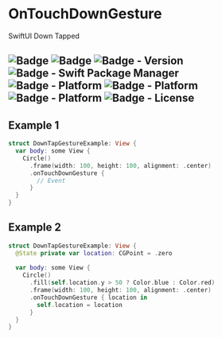 # OnTouchDownGesture
SwiftUI Down Tapped

![Badge](https://img.shields.io/badge/swift-white.svg?style=flat-square&logo=Swift)
![Badge](https://img.shields.io/badge/SwiftUI-001b87.svg?style=flat-square&logo=Swift&logoColor=black)
![Badge - Version](https://img.shields.io/badge/Version-0.6.0-1177AA?style=flat-square)
![Badge - Swift Package Manager](https://img.shields.io/badge/SPM-compatible-orange?style=flat-square)
![Badge - Platform](https://img.shields.io/badge/macOS-v10.15-yellow?style=flat-square)
![Badge - Platform](https://img.shields.io/badge/iOS-v13.0-yellow?style=flat-square)
![Badge - Platform](https://img.shields.io/badge/watchOS-v6.0-yellow?style=flat-square)
![Badge - License](https://img.shields.io/badge/license-MIT-black?style=flat-square)  
---

## Example 1
```swift
struct DownTapGestureExample: View {
  var body: some View {
    Circle()
      .frame(width: 100, height: 100, alignment: .center)
      .onTouchDownGesture { 
        // Event
      }
  }
}
```

## Example 2
```swift
struct DownTapGestureExample: View {
  @State private var location: CGPoint = .zero
  
  var body: some View {
    Circle()
      .fill(self.location.y > 50 ? Color.blue : Color.red)
      .frame(width: 100, height: 100, alignment: .center)
      .onTouchDownGesture { location in
        self.location = location
      }
  }
}
```
